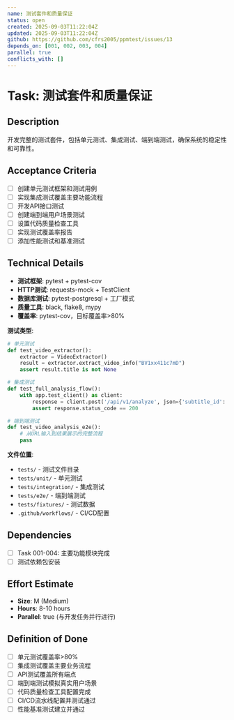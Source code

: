 ```yaml
---
name: 测试套件和质量保证
status: open
created: 2025-09-03T11:22:04Z
updated: 2025-09-03T11:22:04Z
github: https://github.com/cfrs2005/ppmtest/issues/13
depends_on: [001, 002, 003, 004]
parallel: true
conflicts_with: []
---
```


# Task: 测试套件和质量保证

## Description
开发完整的测试套件，包括单元测试、集成测试、端到端测试，确保系统的稳定性和可靠性。

## Acceptance Criteria
- [ ] 创建单元测试框架和测试用例
- [ ] 实现集成测试覆盖主要功能流程
- [ ] 开发API接口测试
- [ ] 创建端到端用户场景测试
- [ ] 设置代码质量检查工具
- [ ] 实现测试覆盖率报告
- [ ] 添加性能测试和基准测试

## Technical Details
- **测试框架**: pytest + pytest-cov
- **HTTP测试**: requests-mock + TestClient
- **数据库测试**: pytest-postgresql + 工厂模式
- **质量工具**: black, flake8, mypy
- **覆盖率**: pytest-cov，目标覆盖率>80%

**测试类型**:
```python
# 单元测试
def test_video_extractor():
    extractor = VideoExtractor()
    result = extractor.extract_video_info("BV1xx411c7mD")
    assert result.title is not None

# 集成测试
def test_full_analysis_flow():
    with app.test_client() as client:
        response = client.post('/api/v1/analyze', json={'subtitle_id': 1})
        assert response.status_code == 200

# 端到端测试
def test_video_analysis_e2e():
    # 从URL输入到结果展示的完整流程
    pass
```

**文件位置**:
- `tests/` - 测试文件目录
- `tests/unit/` - 单元测试
- `tests/integration/` - 集成测试
- `tests/e2e/` - 端到端测试
- `tests/fixtures/` - 测试数据
- `.github/workflows/` - CI/CD配置

## Dependencies
- [ ] Task 001-004: 主要功能模块完成
- [ ] 测试依赖包安装

## Effort Estimate
- **Size**: M (Medium)
- **Hours**: 8-10 hours
- **Parallel**: true (与开发任务并行进行)

## Definition of Done
- [ ] 单元测试覆盖率>80%
- [ ] 集成测试覆盖主要业务流程
- [ ] API测试覆盖所有端点
- [ ] 端到端测试模拟真实用户场景
- [ ] 代码质量检查工具配置完成
- [ ] CI/CD流水线配置并测试通过
- [ ] 性能基准测试建立并通过

